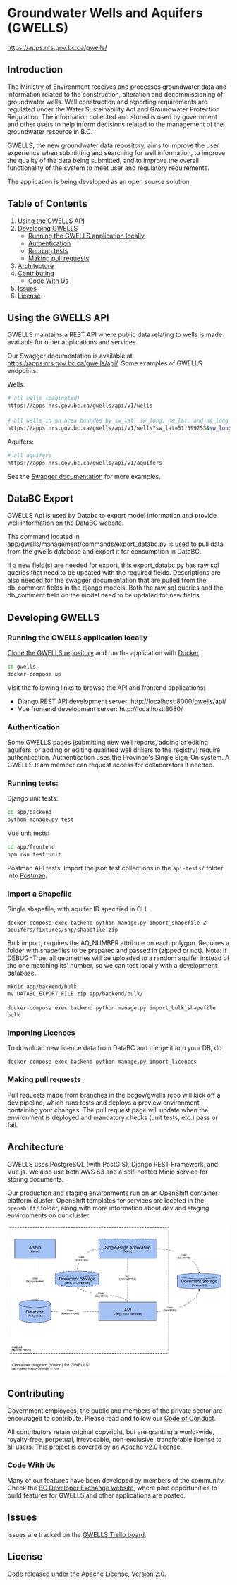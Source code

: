 # Groundwater Wells and Aquifers (GWELLS)

https://apps.nrs.gov.bc.ca/gwells/

## Introduction

The Ministry of Environment receives and processes groundwater data and information related to the construction, alteration and decommissioning of groundwater wells. Well construction and reporting requirements are regulated under the Water Sustainability Act and Groundwater Protection Regulation. The information collected and stored is used by government and other users to help inform decisions related to the management of the groundwater resource in B.C.

GWELLS, the new groundwater data repository, aims to improve the user experience when submitting and searching for well information, to improve the quality of the data being submitted, and to improve the overall functionality of the system to meet user and regulatory requirements.

The application is being developed as an open source solution.

## Table of Contents

1. [Using the GWELLS API](#Using-the-gwells-api)
1. [Developing GWELLS](#developing-gwells)
    * [Running the GWELLS application locally](#Running-the-GWELLS-application-locally)
    * [Authentication](#Authentication)
    * [Running tests](#Running-tests)
    * [Making pull requests](#Making-pull-requests)
1. [Architecture](#Architecture)
1. [Contributing](#contributing)
    * [Code With Us](#code-with-us)
1. [Issues](#issues)
1. [License](#license)

## Using the GWELLS API

GWELLS maintains a REST API where public data relating to wells is made available for other applications and services.

Our Swagger documentation is available at https://apps.nrs.gov.bc.ca/gwells/api/.  Some examples of GWELLS endpoints:

Wells:
```sh
# all wells (paginated)
https://apps.nrs.gov.bc.ca/gwells/api/v1/wells

# all wells in an area bounded by sw_lat, sw_long, ne_lat, and ne_long
https://apps.nrs.gov.bc.ca/gwells/api/v1/wells?sw_lat=51.599253&sw_long=-128.220340&ne_lat=52.108192&ne_long=-127.150547
```

Aquifers:
```sh
# all aquifers
https://apps.nrs.gov.bc.ca/gwells/api/v1/aquifers
```

See the [Swagger documentation](https://apps.nrs.gov.bc.ca/gwells/api) for more examples.

## DataBC Export

GWELLS Api is used by Databc to export model information and provide well information on the DataBC website.

The command located in app/gwells/management/commands/export_databc.py is used to pull data from the gwells database and export it for consumption in DataBC. 

If a new field(s) are needed for export, this export_databc.py has raw sql queries that need to be updated with the required fields. Descriptions are also needed for the swagger documentation that are pulled from the db_comment fields in the django models. Both the raw sql queries and the db_comment field on the model need to be updated for new fields.

## Developing GWELLS

### Running the GWELLS application locally

[Clone the GWELLS repository](https://help.github.com/en/articles/cloning-a-repository) and run the application with [Docker](https://store.docker.com/search?type=edition&offering=community):
```sh
cd gwells
docker-compose up
```

Visit the following links to browse the API and frontend applications:

* Django REST API development server: http://localhost:8000/gwells/api/
* Vue frontend development server: http://localhost:8080/

### Authentication

Some GWELLS pages (submitting new well reports, adding or editing aquifers, or adding or editing qualified well drillers to the registry) require authentication. Authentication uses the Province's Single Sign-On system. A GWELLS team member can request access for collaborators if needed.

### Running tests:

Django unit tests:
```sh
cd app/backend
python manage.py test
```

Vue unit tests:
```sh
cd app/frontend
npm run test:unit
```

Postman API tests:
Import the json test collections in the `api-tests/` folder into [Postman](https://www.getpostman.com/).

### Import a Shapefile

Single shapefile, with aquifer ID specified in CLI.

```
docker-compose exec backend python manage.py import_shapefile 2 aquifers/fixtures/shp/shapefile.zip
```

Bulk import, requires the AQ_NUMBER attribute on each polygon. Requires a folder with shapefiles to be prepared and passed in (zipped or not). Note: if DEBUG=True, all geometries will be uploaded to a random aquifer instead of the one matching its' number, so we can test locally with a development database.

```
mkdir app/backend/bulk
mv DATABC_EXPORT_FILE.zip app/backend/bulk/

docker-compose exec backend python manage.py import_bulk_shapefile bulk
```

### Importing Licences

To download new licence data from DataBC and merge it into your DB, do 

```
docker-compose exec backend python manage.py import_licences
```

### Making pull requests

Pull requests made from branches in the bcgov/gwells repo will kick off a dev pipeline, which runs tests and deploys a preview environment containing your changes.  The pull request page will update when the environment is deployed and mandatory checks (unit tests, etc.) pass or fail.

## Architecture

GWELLS uses PostgreSQL (with PostGIS), Django REST Framework, and Vue.js. We also use both AWS S3 and a self-hosted Minio service for storing documents.

Our production and staging environments run on an OpenShift container platform cluster.  OpenShift templates for services are located in the `openshift/` folder, along with more information about dev and staging environments on our cluster.

![GWELLS container diagram](pics/container_diagram.png)

## Contributing

Government employees, the public and members of the private sector are encouraged to contribute.  Please read and follow our [Code of Conduct](https://github.com/bcgov/gwells/blob/master/CODE_OF_CONDUCT.md).

All contributors retain original copyright, but are granting a world-wide, royalty-free, perpetual, irrevocable, non-exclusive, transferable license to all users.  This project is covered by an [Apache v2.0 license](https://github.com/bcgov/gwells/blob/master/LICENSE).

### Code With Us

Many of our features have been developed by members of the community. Check the [BC Developer Exchange website](https://bcdevexchange.org/), where paid opportunities to build features for GWELLS and other applications are posted.

## Issues
Issues are tracked on the [GWELLS Trello board](https://trello.com/b/2UQZgXHR/wells-project-board).

## License

Code released under the [Apache License, Version 2.0](https://github.com/bcgov/gwells/blob/master/LICENSE).
